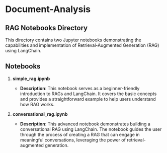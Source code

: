 # Document-Analysis

## RAG Notebooks Directory

This directory contains two Jupyter notebooks demonstrating the capabilities and implementation of Retrieval-Augmented Generation (RAG) using LangChain.

## Notebooks

1. **simple_rag.ipynb**
   - **Description**: This notebook serves as a beginner-friendly introduction to RAGs and LangChain. It covers the basic concepts and provides a straightforward example to help users understand how RAG works.

2. **conversational_rag.ipynb**
   - **Description**: This advanced notebook demonstrates building a conversational RAG using LangChain. The notebook guides the user through the process of creating a RAG that can engage in meaningful conversations, leveraging the power of retrieval-augmented generation.
